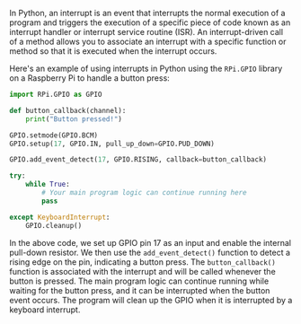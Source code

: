 In Python, an interrupt is an event that interrupts the normal execution of a program and triggers the execution of a specific piece of code known as an interrupt handler or interrupt service routine (ISR). An interrupt-driven call of a method allows you to associate an interrupt with a specific function or method so that it is executed when the interrupt occurs.

Here's an example of using interrupts in Python using the `RPi.GPIO` library on a Raspberry Pi to handle a button press:
```python
import RPi.GPIO as GPIO

def button_callback(channel):
    print("Button pressed!")

GPIO.setmode(GPIO.BCM)
GPIO.setup(17, GPIO.IN, pull_up_down=GPIO.PUD_DOWN)

GPIO.add_event_detect(17, GPIO.RISING, callback=button_callback)

try:
    while True:
        # Your main program logic can continue running here
        pass

except KeyboardInterrupt:
    GPIO.cleanup()
```

In the above code, we set up GPIO pin 17 as an input and enable the internal pull-down resistor. We then use the `add_event_detect()` function to detect a rising edge on the pin, indicating a button press. The `button_callback()` function is associated with the interrupt and will be called whenever the button is pressed. The main program logic can continue running while waiting for the button press, and it can be interrupted when the button event occurs. The program will clean up the GPIO when it is interrupted by a keyboard interrupt.